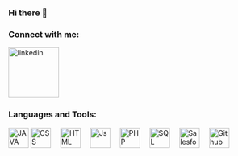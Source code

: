 ### Hi there 👋

<!--
**Bloublu/Bloublu** is a ✨ _special_ ✨ repository because its `README.md` (this file) appears on your GitHub profile.

Here are some ideas to get you started:

- 🔭 I’m currently working on ...
- 🌱 I’m currently learning ...
- 👯 I’m looking to collaborate on ...
- 🤔 I’m looking for help with ...
- 💬 Ask me about ...
- 📫 How to reach me: ...
- 😄 Pronouns: ...
- ⚡ Fun fact: ...
-->

### Connect with me:
   <a href= "https://www.linkedin.com/in/bastien-bénariac" target = "_blank"> 
      <img width="100"
         alt="linkedin"
         src="https://cdn.jsdelivr.net/gh/devicons/devicon/icons/linkedin/linkedin-original.svg"/>
   </a>
   

### Languages and Tools:
<div>
   <img alt="JAVA" width="40px" margin= 25px src="https://cdn.jsdelivr.net/gh/devicons/devicon/icons/java/java-original.svg"/>

   <img alt="CSS" width="40px" src="https://cdn.jsdelivr.net/gh/devicons/devicon/icons/css3/css3-original-wordmark.svg" style="padding-right:15px; align= left; " />

   <img alt="HTML" width="40px" src="https://cdn.jsdelivr.net/gh/devicons/devicon/icons/html5/html5-original-wordmark.svg" style="padding-right:15px; align= left; " />

   <img alt="Js" width="40px" src="https://cdn.jsdelivr.net/gh/devicons/devicon/icons/javascript/javascript-original.svg" style="padding-right:15px; align= left; " />

   <img alt="PHP" width="40px" src="https://cdn.jsdelivr.net/gh/devicons/devicon/icons/php/php-original.svg" style="padding-right:15px; align= left; " />

   <img alt="SQL" width="40px" src="https://cdn.jsdelivr.net/gh/devicons/devicon/icons/microsoftsqlserver/microsoftsqlserver-plain-wordmark.svg" style="padding-right:15px; align= left; " />

   <img alt="Salesforce" width="40px" src="https://cdn.jsdelivr.net/gh/devicons/devicon/icons/salesforce/salesforce-original.svg" style="padding-right:15px; align= left; " />

   <img alt="Github" width="40px" src="https://cdn.jsdelivr.net/gh/devicons/devicon/icons/github/github-original.svg" style="padding-right:15px; align= left; " />
</div>